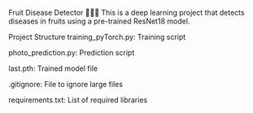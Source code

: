 Fruit Disease Detector 🍎🍌🍇
This is a deep learning project that detects diseases in fruits using a pre-trained ResNet18 model.

Project Structure
training_pyTorch.py: Training script

photo_prediction.py: Prediction script

last.pth: Trained model file

.gitignore: File to ignore large files

requirements.txt: List of required libraries
